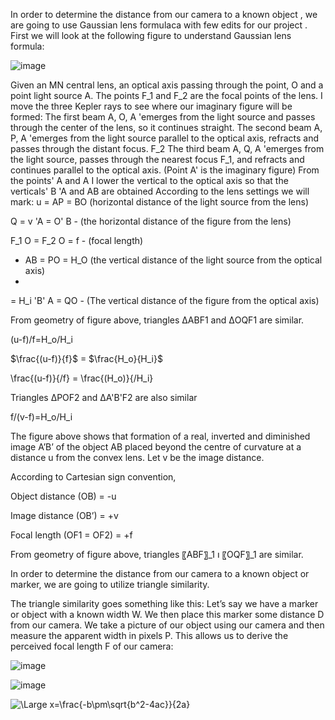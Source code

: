 
In order to determine the distance from our camera to a known object , we are going to use Gaussian  lens formulaca with few edits for our project .
First we will look at the following figure to understand Gaussian  lens formula: 
 
![image](https://user-images.githubusercontent.com/56115477/154123479-3e4ba37a-54d8-4f5d-81f7-894f132fabc6.png)
  
  
Given an MN central lens, an optical axis passing through the point, O and a point light source A.
The points F_1 and F_2 are the focal points of the lens. I move the three Kepler rays to see where our imaginary figure will be formed:
The first beam A, O, A 'emerges from the light source and passes through the center of the lens, so it continues straight.
The second beam A, P, A 'emerges from the light source parallel to the optical axis, refracts and passes through the distant focus. F_2
The third beam A, Q, A 'emerges from the light source, passes through the nearest focus F_1, and refracts and continues parallel to the optical axis. (Point A' is the imaginary figure)
From the points' A and A I lower the vertical to the optical axis so that the verticals' B 'A and AB are obtained
According to the lens settings we will mark:
 u = AP = BO  (horizontal distance of the light source from the lens)
 
Q = v 'A = O' B - (the horizontal distance of the figure from the lens)

  F_1 O = F_2 O = f - (focal length)
  
   - AB = PO = H_O (the vertical distance of the light source from the optical axis)
   - 
 = H_i 'B' A = QO - (The vertical distance of the figure from the optical axis)
  
From geometry of figure above, triangles ΔABF1 and ΔOQF1 are similar. 

 (u-f)/f=H_o/H_i 
 
 $\frac{(u-f)}{f}$ =  $\frac{H_o}{H_i}$
 
\frac{(u-f)}{/f} = \frac{(H_o)}{/H_i}

Triangles ΔPOF2 and ΔA'B'F2 are also similar 

  f/(v-f)=H_o/H_i    
  
  
  
  The figure above shows that formation of a real, inverted and diminished image A’B’ of the object AB placed beyond the centre of curvature at a distance u from the convex lens. Let v be the image distance. 

According to Cartesian sign convention,

Object distance (OB) = -u

Image distance (OB’) = +v

Focal length (OF1 = OF2) = +f

From geometry of figure above,  triangles  〖ABF〗_1  ו 〖OQF〗_1 are similar. 

 

  
  
  
  
  
  
  
  
  
  
  
  
  
  
  
  In order to determine the distance from our camera to a known object or marker, we are going to utilize triangle similarity.

The triangle similarity goes something like this: Let’s say we have a marker or object with a known width W. We then place this marker some distance D from our camera. We take a picture of our object using our camera and then measure the apparent width in pixels P. This allows us to derive the perceived focal length F of our camera:



![image](https://user-images.githubusercontent.com/56115477/154845117-cbdf00a6-925d-4265-a3ec-b6da45ac729e.png)




![image](https://user-images.githubusercontent.com/56115477/154443892-c8443a8d-e274-4c95-8071-50e83e549bda.png)



![\Large x=\frac{-b\pm\sqrt{b^2-4ac}}{2a}](https://latex.codecogs.com/svg.latex?\Large&space;x=\frac{-b\pm\sqrt{b^2-4ac}}{2a})
